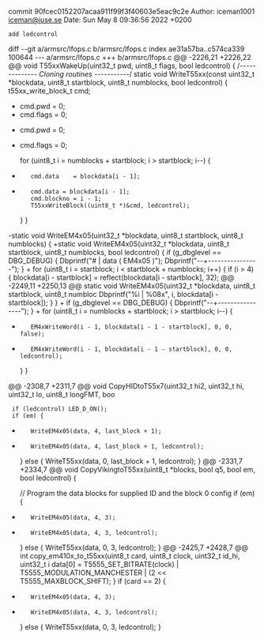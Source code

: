 commit 90fcec0152207acaa911f99f3f40603e5eac9c2e
Author: iceman1001 <iceman@iuse.se>
Date:   Sun May 8 09:36:56 2022 +0200

    add ledcontrol

diff --git a/armsrc/lfops.c b/armsrc/lfops.c
index ae31a57ba..c574ca339 100644
--- a/armsrc/lfops.c
+++ b/armsrc/lfops.c
@@ -2226,21 +2226,22 @@ void T55xxWakeUp(uint32_t pwd, uint8_t flags, bool ledcontrol) {
 /*-------------- Cloning routines -----------*/
 static void WriteT55xx(const uint32_t *blockdata, uint8_t startblock, uint8_t numblocks, bool ledcontrol) {
     t55xx_write_block_t cmd;
-    cmd.pwd     = 0;
-    cmd.flags   = 0;
+    cmd.pwd = 0;
+    cmd.flags = 0;
 
     for (uint8_t i = numblocks + startblock; i > startblock; i--) {
-        cmd.data    = blockdata[i - 1];
+        cmd.data = blockdata[i - 1];
         cmd.blockno = i - 1;
         T55xxWriteBlock((uint8_t *)&cmd, ledcontrol);
     }
 }
 
-static void WriteEM4x05(uint32_t *blockdata, uint8_t startblock, uint8_t numblocks) {
+static void WriteEM4x05(uint32_t *blockdata, uint8_t startblock, uint8_t numblocks, bool ledcontrol) {
     if (g_dbglevel == DBG_DEBUG) {
         Dbprintf("# | data ( EM4x05 )");
         Dbprintf("--+----------------");
     }
+
     for (uint8_t i = startblock; i < startblock + numblocks; i++) {
         if (i > 4) {
             blockdata[i - startblock] = reflect(blockdata[i - startblock], 32);
@@ -2249,11 +2250,13 @@ static void WriteEM4x05(uint32_t *blockdata, uint8_t startblock, uint8_t numbloc
             Dbprintf("%i | %08x", i, blockdata[i - startblock]);
         }
     }
+
     if (g_dbglevel == DBG_DEBUG) {
         Dbprintf("--+----------------");
     }
+
     for (uint8_t i = numblocks + startblock; i > startblock; i--) {
-        EM4xWriteWord(i - 1, blockdata[i - 1 - startblock], 0, 0, false);
+        EM4xWriteWord(i - 1, blockdata[i - 1 - startblock], 0, 0, ledcontrol);
     }
 }
 
@@ -2308,7 +2311,7 @@ void CopyHIDtoT55x7(uint32_t hi2, uint32_t hi, uint32_t lo, uint8_t longFMT, boo
 
     if (ledcontrol) LED_D_ON();
     if (em) {
-        WriteEM4x05(data, 4, last_block + 1);
+        WriteEM4x05(data, 4, last_block + 1, ledcontrol);
     } else {
         WriteT55xx(data, 0, last_block + 1, ledcontrol);
     }
@@ -2331,7 +2334,7 @@ void CopyVikingtoT55xx(uint8_t *blocks, bool q5, bool em, bool ledcontrol) {
 
     // Program the data blocks for supplied ID and the block 0 config
     if (em) {
-        WriteEM4x05(data, 4, 3);
+        WriteEM4x05(data, 4, 3, ledcontrol);
     } else {
         WriteT55xx(data, 0, 3, ledcontrol);
     }
@@ -2425,7 +2428,7 @@ int copy_em410x_to_t55xx(uint8_t card, uint8_t clock, uint32_t id_hi, uint32_t i
         data[0] = T5555_SET_BITRATE(clock) | T5555_MODULATION_MANCHESTER | (2 << T5555_MAXBLOCK_SHIFT);
     }
     if (card == 2) {
-        WriteEM4x05(data, 4, 3);
+        WriteEM4x05(data, 4, 3, ledcontrol);
     } else {
         WriteT55xx(data, 0, 3, ledcontrol);
     }
